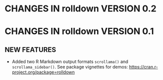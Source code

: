# CHANGES IN rolldown VERSION 0.2



# CHANGES IN rolldown VERSION 0.1

## NEW FEATURES

- Added two R Markdown output formats `scrollama()` and `scrollama_sidebar()`. See package vignettes for demos: https://cran.r-project.org/package=rolldown
